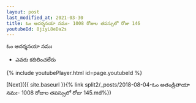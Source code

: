 ```yaml
---
layout: post
last_modified_at: 2021-03-30
title: ఓం ఆదర్శనయా నమః- 1008 రోజుల తపస్సులో రోజు 146
youtubeId: 8jiyL8eDa2s
---
```

 
 
 ఓం ఆదర్శనయా నమః  
 
 -  ఎవరు కదిలించలేరు 
 
  
 
  
 
 
 
 
 
 


{% include youtubePlayer.html id=page.youtubeId %}
 
[Next]({{ site.baseurl }}{% link  split2/_posts/2018-08-04-ఓం అతండ్రితాయా నమః- 1008 రోజుల తపస్సులో రోజు 145.md%})
 
